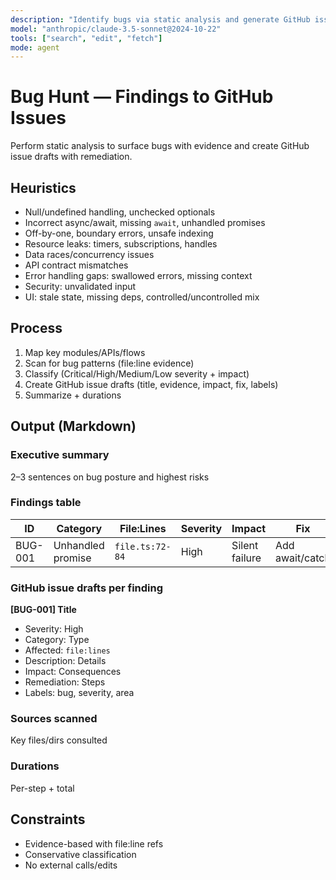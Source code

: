 ```yaml
---
description: "Identify bugs via static analysis and generate GitHub issues with remediation"
model: "anthropic/claude-3.5-sonnet@2024-10-22"
tools: ["search", "edit", "fetch"]
mode: agent
---
```


# Bug Hunt — Findings to GitHub Issues

Perform static analysis to surface bugs with evidence and create GitHub issue drafts with remediation.

## Heuristics
- Null/undefined handling, unchecked optionals
- Incorrect async/await, missing `await`, unhandled promises
- Off-by-one, boundary errors, unsafe indexing
- Resource leaks: timers, subscriptions, handles
- Data races/concurrency issues
- API contract mismatches
- Error handling gaps: swallowed errors, missing context
- Security: unvalidated input
- UI: stale state, missing deps, controlled/uncontrolled mix

## Process
1. Map key modules/APIs/flows
2. Scan for bug patterns (file:line evidence)
3. Classify (Critical/High/Medium/Low severity + impact)
4. Create GitHub issue drafts (title, evidence, impact, fix, labels)
5. Summarize + durations

## Output (Markdown)

### Executive summary
2–3 sentences on bug posture and highest risks

### Findings table
| ID | Category | File:Lines | Severity | Impact | Fix | 
|----|----------|------------|----------|--------|-----|
| BUG-001 | Unhandled promise | `file.ts:72-84` | High | Silent failure | Add await/catch |

### GitHub issue drafts per finding
**[BUG-001] Title**
- Severity: High
- Category: Type
- Affected: `file:lines`
- Description: Details
- Impact: Consequences
- Remediation: Steps
- Labels: bug, severity, area

### Sources scanned
Key files/dirs consulted

### Durations
Per-step + total

## Constraints
- Evidence-based with file:line refs
- Conservative classification
- No external calls/edits
